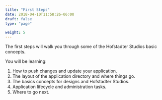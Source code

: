 ```yaml
---
title: "First Steps"
date: 2018-04-10T11:58:26-06:00
draft: false
type: "page"

weight: 5
---
```


The first steps will walk you through some
of the Hofstadter Studios basic concepts.

You will be learning:

1. How to push changes and update your application.
2. The layout of the application directory and where things go.
3. The basics concepts for designs and Hofstadter Studios.
4. Application lifecycle and administration tasks.
5. Where to go next.

